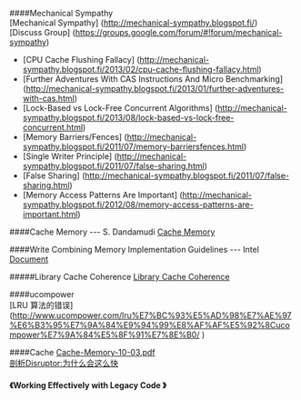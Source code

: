####Mechanical Sympathy     
[Mechanical Sympathy] (http://mechanical-sympathy.blogspot.fi/)     
[Discuss Group] (https://groups.google.com/forum/#!forum/mechanical-sympathy)    

- [CPU Cache Flushing Fallacy] (http://mechanical-sympathy.blogspot.fi/2013/02/cpu-cache-flushing-fallacy.html)     
- [Further Adventures With CAS Instructions And Micro Benchmarking] (http://mechanical-sympathy.blogspot.fi/2013/01/further-adventures-with-cas.html)    
- [Lock-Based vs Lock-Free Concurrent Algorithms] (http://mechanical-sympathy.blogspot.fi/2013/08/lock-based-vs-lock-free-concurrent.html)    
- [Memory Barriers/Fences] (http://mechanical-sympathy.blogspot.fi/2011/07/memory-barriersfences.html)    
- [Single Writer Principle] (http://mechanical-sympathy.blogspot.fi/2011/07/false-sharing.html)    
- [False Sharing] (http://mechanical-sympathy.blogspot.fi/2011/07/false-sharing.html)    
- [Memory Access Patterns Are Important]  (http://mechanical-sympathy.blogspot.fi/2012/08/memory-access-patterns-are-important.html)    


####Cache Memory --- S. Dandamudi
[Cache Memory](http://www.scs.carleton.ca/sivarama/org_book/org_book_web/slides/chap_1_versions/ch17_1.pdf)

####Write Combining Memory Implementation Guidelines --- Intel    
[Document](http://download.intel.com/design/PentiumII/applnots/24442201.pdf)   

#####Library Cache Coherence
[Library Cache Coherence](http://dspace.mit.edu/bitstream/handle/1721.1/62580/MIT-CSAIL-TR-2011-027.pdf?sequence=1)

   
####ucompower      
[LRU 算法的错误] (http://www.ucompower.com/lru%E7%BC%93%E5%AD%98%E7%AE%97%E6%B3%95%E7%9A%84%E9%94%99%E8%AF%AF%E5%92%8Cucompower%E7%9A%84%E5%8F%91%E7%8E%B0/ )   

####Cache
[Cache-Memory-10-03.pdf](http://www.valleytalk.org/page/2/?s=cache	)     
[剖析Disruptor:为什么会这么快](http://mp.weixin.qq.com/mp/appmsg/show?__biz=MjM5NzQ3ODAwMQ==&appmsgid=10002729&itemidx=1&sign=627b5ea988a8fcbb2b48a1fe3d307c89#wechat_redirect)    

#### 《Working Effectively with Legacy Code 》
